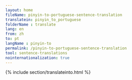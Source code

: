 ```yaml
---
layout: home
fileName: pinyin-to-portuguese-sentence-translation
translatein: pinyin_to_portuguese
folderName : translate
lang: en
from: zh
to: pt
langName : pinyin-to
permalink: /pinyin-to-portuguese-sentence-translation
tool: sentence-translations
nointernationalization: true
---
```

{% include section/translateinto.html %}
